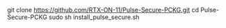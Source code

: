 git clone https://github.com/RTX-ON-11/Pulse-Secure-PCKG.git
cd Pulse-Secure-PCKG
sudo sh install_pulse_secure.sh
